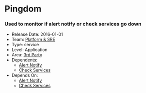 # Pingdom
### Used to monitor if alert notify or check services go down
* Release Date: 2016-01-01
* Team: [Platform & SRE](../teams/platform.md)
* Type: service
* Level: Application
* Area: [3rd Party](../areas/3rd-party.png)
* Dependents:
  * [Alert Notify](alert-notify.md)
  * [Check Services](check-services.md)
* Depends On:
  * [Alert Notify](alert-notify.md)
  * [Check Services](check-services.md)
